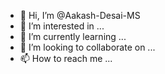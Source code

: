 - 👋 Hi, I’m @Aakash-Desai-MS
- 👀 I’m interested in ...
- 🌱 I’m currently learning ...
- 💞️ I’m looking to collaborate on ...
- 📫 How to reach me ...

<!---
Aakash-Desai-MS/Aakash-Desai-MS is a ✨ special ✨ repository because its `README.md` (this file) appears on your GitHub profile.
You can click the Preview link to take a look at your changes.
--->
